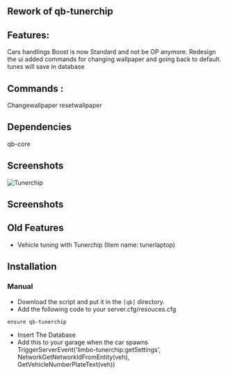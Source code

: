 
## Rework of qb-tunerchip

## Features:
Cars handlings Boost is now Standard and not be OP anymore.
Redesign the ui
added commands for changing wallpaper and going back to default.
tunes will save in database
## Commands :
Changewallpaper 
resetwallpaper

## Dependencies
qb-core

## Screenshots
![Tunerchip](https://cdn.discordapp.com/attachments/1053021749127696414/1140390783724302377/brave_p7oRYTjq1R.png)

## Screenshots


## Old Features
- Vehicle tuning with Tunerchip (Item name: tunerlaptop)

## Installation
### Manual
- Download the script and put it in the `[qb]` directory.
- Add the following code to your server.cfg/resouces.cfg
```
ensure qb-tunerchip
```
- Insert The Database
- Add this to your garage when the car spawns
TriggerServerEvent('limbo-tunerchip:getSettings', NetworkGetNetworkIdFromEntity(veh), GetVehicleNumberPlateText(veh))
